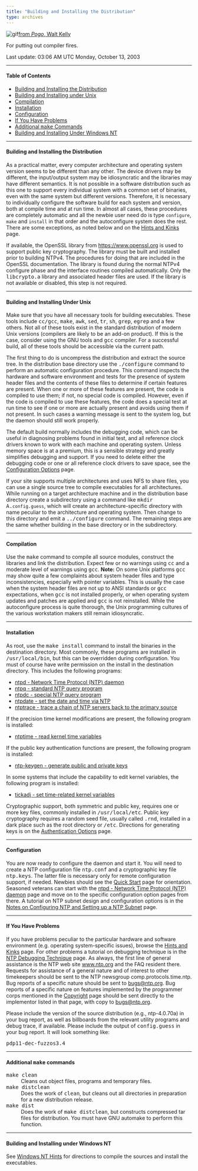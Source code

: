 ```yaml
---
title: "Building and Installing the Distribution"
type: archives
---
```


![gif](/archives/pic/beaver.gif)[from _Pogo_, Walt Kelly](http://www.eecis.udel.edu/%7emills/pictures.html)

For putting out compiler fires.

Last update: 03:06 AM UTC Monday, October 13, 2003

* * *

#### Table of Contents

*   [Building and Installing the Distribution](/archives/4.2.4-series/build/#building-and-installing-the-distribution)
*   [Building and Installing under Unix](/archives/4.2.4-series/build/#building-and-installing-under-unix)
*   [Compilation](/archives/4.2.4-series/build/#compilation)
*   [Installation](/archives/4.2.4-series/build/#installation)
*   [Configuration](/archives/4.2.4-series/build/#configuration)
*   [If You Have Problems](/archives/4.2.4-series/build/#if-you-have-problems)
*   [Additional <tt>make</tt> Commands](/archives/4.2.4-series/build/#additional-ttmakett-commands)
*   [Building and Installing Under Windows NT](/archives/4.2.4-series/build/#building-and-installing-under-windows-nt)

* * *

#### Building and Installing the Distribution

As a practical matter, every computer architecture and operating system version seems to be different than any other. The device drivers may be different, the input/output system may be idiosyncratic and the libraries may have different semantics. It is not possible in a software distribution such as this one to support every individual system with a common set of binaries, even with the same system but different versions. Therefore, it is necessary to individually configure the software build for each system and version, both at compile time and at run time. In almost all cases, these procedures are completely automatic and all the newbie user need do is type `configure`, `make` and `install` in that order and the autoconfigure system does the rest. There are some exceptions, as noted below and on the [Hints and Kinks](/archives/4.2.4-series/hints) page.

If available, the OpenSSL library from https://www.openssl.org is used to support public key cryptography. The library must be built and installed prior to building NTPv4. The procedures for doing that are included in the OpenSSL documentation. The library is found during the normal NTPv4 configure phase and the interface routines compiled automatically. Only the <tt>libcrypto.a</tt> library and associated header files are used. If the library is not available or disabled, this step is not required.

* * *

#### Building and Installing Under Unix

Make sure that you have all necessary tools for building executables. These tools include <tt>cc/gcc</tt>, <tt>make</tt>, <tt>awk</tt>, <tt>sed</tt>, <tt>tr</tt>, <tt>sh</tt>, <tt>grep</tt>, <tt>egrep</tt> and a few others. Not all of these tools exist in the standard distribution of modern Unix versions (compilers are likely to be an add-on product). If this is the case, consider using the GNU tools and <tt>gcc</tt> compiler. For a successful build, all of these tools should be accessible via the current path.

The first thing to do is uncompress the distribution and extract the source tree. In the distribution base directory use the <tt>./configure</tt> command to perform an automatic configuration procedure. This command inspects the hardware and software environment and tests for the presence of system header files and the contents of these files to determine if certain features are present. When one or more of these features are present, the code is compiled to use them; if not, no special code is compiled. However, even if the code is compiled to use these features, the code does a special test at run time to see if one or more are actually present and avoids using them if not present. In such cases a warning message is sent to the system log, but the daemon should still work properly.

The default build normally includes the debugging code, which can be useful in diagnosing problems found in initial test, and all reference clock drivers known to work with each machine and operating system. Unless memory space is at a premium, this is a sensible strategy and greatly simplifies debugging and support. If you need to delete either the debugging code or one or all reference clock drivers to save space, see the [Configuration Options](/archives/4.2.4-series/config) page.

If your site supports multiple architectures and uses NFS to share files, you can use a single source tree to compile executables for all architectures. While running on a target architecture machine and in the distribution base directory create a subdirectory using a command like <tt>mkdir A.`config.guess`</tt>, which will create an architecture-specific directory with name peculiar to the architecture and operating system. Then change to this directory and emit a <tt>../configure</tt> command. The remaining steps are the same whether building in the base directory or in the subdirectory.

* * *

#### Compilation

Use the <tt>make</tt> command to compile all source modules, construct the libraries and link the distribution. Expect few or no warnings using <tt>cc</tt> and a moderate level of warnings using <tt>gcc</tt>. **Note:** On some Unix platforms <tt>gcc</tt> may show quite a few complaints about system header files and type inconsistencies, especially with pointer variables. This is usually the case when the system header files are not up to ANSI standards or <tt>gcc</tt> expectations, when <tt>gcc</tt> is not installed properly, or when operating system updates and patches are applied and <tt>gcc</tt> is not reinstalled. While the autoconfigure process is quite thorough, the Unix programming cultures of the various workstation makers still remain idiosyncratic.

* * *

#### Installation

As root, use the <tt>make install</tt> command to install the binaries in the destination directory. Most commonly, these programs are installed in <tt>/usr/local/bin</tt>, but this can be overridden during configuration. You must of course have write permission on the install in the destination directory. This includes the following programs:

* [ntpd - Network Time Protocol (NTP) daemon](/archives/4.2.4-series/ntpd)
* [ntpq - standard NTP query program](/archives/4.2.4-series/ntpq)
* [ntpdc - special NTP query program](/archives/4.2.4-series/ntpdc)
* [ntpdate - set the date and time via NTP](/archives/4.2.4-series/ntpdate)
* [ntptrace - trace a chain of NTP servers back to the primary source](/archives/4.2.4-series/ntptrace) 

If the precision time kernel modifications are present, the following program is installed:

* [ntptime - read kernel time variables](/archives/4.2.4-series/ntptime) 

If the public key authentication functions are present, the following program is installed:

* [ntp-keygen - generate public and private keys](/archives/4.2.4-series/keygen) 

In some systems that include the capability to edit kernel variables, the following program is installed:

* [tickadj - set time-related kernel variables](/archives/4.2.4-series/tickadj) 

Cryptographic support, both symmetric and public key, requires one or more key files, commonly installed in <tt>/usr/local/etc</tt>. Public key cryptography requires a random seed file, usually called <tt>.rnd</tt>, installed in a dark place such as the root directory or <tt>/etc</tt>. Directions for generating keys is on the [Authentication Options](/archives/4.2.4-series/authopt) page.

* * *

#### Configuration

You are now ready to configure the daemon and start it. You will need to create a NTP configuration file <tt>ntp.conf</tt> and a cryptographic key file <tt>ntp.keys</tt>. The latter file is necessary only for remote configuration support, if needed. Newbies should see the [Quick Start](/archives/4.2.4-series/quick) page for orientation. Seasoned veterans can start with the [ntpd - Network Time Protocol (NTP) daemon](/archives/4.2.4-series/ntpd) page and move on to the specific configuration option pages from there. A tutorial on NTP subnet design and configuration options is in the [Notes on Configuring NTP and Setting up a NTP Subnet](/archives/4.2.4-series/notes) page.

* * *

#### If You Have Problems

If you have problems peculiar to the particular hardware and software environment (e.g. operating system-specific issues), browse the [Hints and Kinks](/archives/4.2.4-series/hints) page. For other problems a tutorial on debugging technique is in the [NTP Debugging Technique](/archives/4.2.4-series/debug) page. As always, the first line of general assistance is the NTP web site www.ntp.org and the FAQ resident there. Requests for assistance of a general nature and of interest to other timekeepers should be sent to the NTP newsgroup comp.protocols.time.ntp. Bug reports of a specific nature should be sent to bugs@ntp.org. Bug reports of a specific nature on features implemented by the programmer corps mentioned in the [Copyright](/archives/4.2.4-series/copyright) page should be sent directly to the implementor listed in that page, with copy to bugs@ntp.org.

Please include the version of the source distribution (e.g., ntp-4.0.70a) in your bug report, as well as billboards from the relevant utility programs and debug trace, if available. Please include the output of <tt>config.guess</tt> in your bug report. It will look something like:

<tt>pdp11-dec-fuzzos3.4</tt>

* * *

#### Additional <tt>make</tt> commands

<dl>

<dt><tt>make clean</tt></dt>

<dd>Cleans out object files, programs and temporary files.</dd>

<dt><tt>make distclean</tt></dt>

<dd>Does the work of <tt>clean</tt>, but cleans out all directories in preparation for a new distribution release.</dd>

<dt><tt>make dist</tt></dt>

<dd>Does the work of <tt>make distclean</tt>, but constructs compressed tar files for distribution. You must have GNU automake to perform this function.</dd>

</dl>

* * *

#### Building and Installing under Windows NT

See [Windows NT Hints](/archives/hints/winnt) for directions to compile the sources and install the executables.